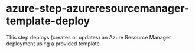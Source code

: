 # azure-step-azureresourcemanager-template-deploy

This step deploys (creates or updates) an Azure Resource Manager deployment using a provided template.